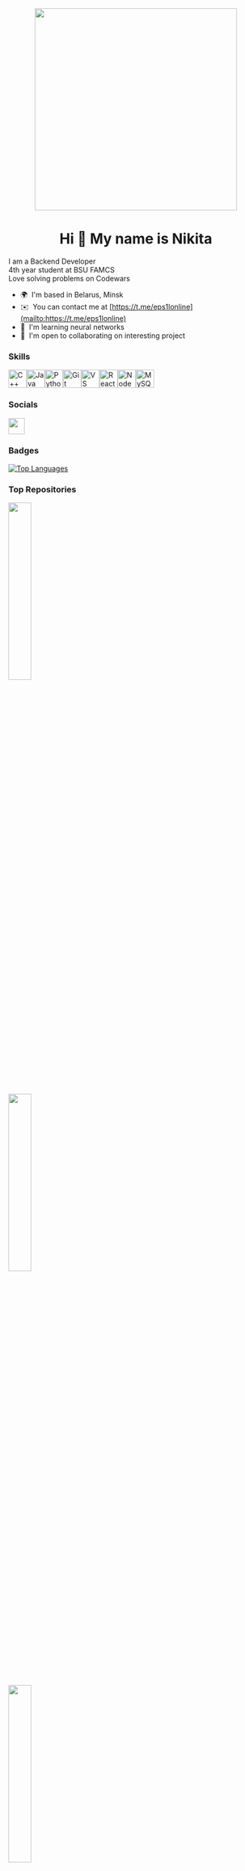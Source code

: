 <div id="header" align="center">
  <img src="https://media1.giphy.com/media/v1.Y2lkPTc5MGI3NjExa2dqYTF4MjhlYTNlZHY3b3hxNjVwMHg2Y2xwOXo3MnZycXd5aXNmbyZlcD12MV9pbnRlcm5hbF9naWZfYnlfaWQmY3Q9Zw/3ohzdXIKl0BjNK2g3m/giphy.gif" width="400"/>
</div>

<h1 align="center">
  Hi 👋 My name is Nikita
</h1>

I am a Backend Developer  
4th year student at BSU FAMCS  
Love solving problems on Codewars  

* 🌍  I'm based in Belarus, Minsk
* ✉️  You can contact me at [https://t.me/eps1lonline](mailto:https://t.me/eps1lonline)
* 🧠  I'm learning neural networks
* 🤝  I'm open to collaborating on interesting project

### Skills
<p align="left">
<a href="https://docs.microsoft.com/en-us/cpp/?view=msvc-170" target="_blank" rel="noreferrer"><img src="https://raw.githubusercontent.com/danielcranney/readme-generator/main/public/icons/skills/cplusplus-colored.svg" width="36" height="36" alt="C++" /></a><a href="https://www.oracle.com/java/" target="_blank" rel="noreferrer"><img src="https://raw.githubusercontent.com/danielcranney/readme-generator/main/public/icons/skills/java-colored.svg" width="36" height="36" alt="Java" /></a><a href="https://www.python.org/" target="_blank" rel="noreferrer"><img src="https://raw.githubusercontent.com/danielcranney/readme-generator/main/public/icons/skills/python-colored.svg" width="36" height="36" alt="Python" /></a><a href="https://git-scm.com/" target="_blank" rel="noreferrer"><img src="https://raw.githubusercontent.com/danielcranney/readme-generator/main/public/icons/skills/git-colored.svg" width="36" height="36" alt="Git" /></a><a href="https://code.visualstudio.com/" target="_blank" rel="noreferrer"><img src="https://raw.githubusercontent.com/danielcranney/readme-generator/main/public/icons/skills/visualstudiocode.svg" width="36" height="36" alt="VS Code" /></a><a href="https://reactjs.org/" target="_blank" rel="noreferrer"><img src="https://raw.githubusercontent.com/danielcranney/readme-generator/main/public/icons/skills/react-colored.svg" width="36" height="36" alt="React" /></a><a href="https://nodejs.org/en/" target="_blank" rel="noreferrer"><img src="https://raw.githubusercontent.com/danielcranney/readme-generator/main/public/icons/skills/nodejs-colored.svg" width="36" height="36" alt="NodeJS" /></a><a href="https://www.mysql.com/" target="_blank" rel="noreferrer"><img src="https://raw.githubusercontent.com/danielcranney/readme-generator/main/public/icons/skills/mysql-colored.svg" width="36" height="36" alt="MySQL" /></a>
</p>

### Socials
<p align="left"> <a href="https://www.github.com/eps1lonline" target="_blank" rel="noreferrer"> <picture> <source media="(prefers-color-scheme: dark)" srcset="https://raw.githubusercontent.com/danielcranney/readme-generator/main/public/icons/socials/github-dark.svg" /> <source media="(prefers-color-scheme: light)" srcset="https://raw.githubusercontent.com/danielcranney/readme-generator/main/public/icons/socials/github.svg" /> <img src="https://raw.githubusercontent.com/danielcranney/readme-generator/main/public/icons/socials/github.svg" width="32" height="32" /> </picture> </a></p>

### Badges
<a href="https://github.com/eps1lonline" align="left"><img src="https://github-readme-stats.vercel.app/api/top-langs/?username=eps1lonline&langs_count=10&title_color=84cc16&text_color=facc15&icon_color=3382ed&bg_color=181824&hide_border=true&locale=en&custom_title=Top%20%Languages" alt="Top Languages" /></a>

### Top Repositories
<div width="100%" align="left">
    <a href="https://github.com/eps1lonline/snake_java">
        <img width="30%" src="https://github-readme-stats.vercel.app/api/pin/?username=eps1lonline&repo=snake_java&title_color=84cc16&text_color=facc15&icon_color=3382ed&bg_color=181824&hide_border=true&locale=en" />
    </a>
    <br>
    <a href="https://github.com/eps1lonline/tanks_java">
        <img width="30%" src="https://github-readme-stats.vercel.app/api/pin/?username=eps1lonline&repo=tanks_java&title_color=84cc16&text_color=facc15&icon_color=3382ed&bg_color=181824&hide_border=true&locale=en" />
    </a>
    <br>
    <a href="https://github.com/eps1lonline/billiard_java">
        <img width="30%" src="https://github-readme-stats.vercel.app/api/pin/?username=eps1lonline&repo=billiard_java&title_color=84cc16&text_color=facc15&icon_color=3382ed&bg_color=181824&hide_border=true&locale=en" />
    </a>
</div>

<img src="https://github.r2v.ch/codewars?user=epsilonline"/>
